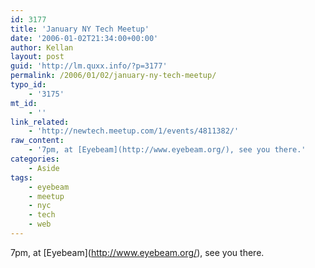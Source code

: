 ```yaml
---
id: 3177
title: 'January NY Tech Meetup'
date: '2006-01-02T21:34:00+00:00'
author: Kellan
layout: post
guid: 'http://lm.quxx.info/?p=3177'
permalink: /2006/01/02/january-ny-tech-meetup/
typo_id:
    - '3175'
mt_id:
    - ''
link_related:
    - 'http://newtech.meetup.com/1/events/4811382/'
raw_content:
    - '7pm, at [Eyebeam](http://www.eyebeam.org/), see you there.'
categories:
    - Aside
tags:
    - eyebeam
    - meetup
    - nyc
    - tech
    - web
---
```


7pm, at \[Eyebeam\](http://www.eyebeam.org/), see you there.
